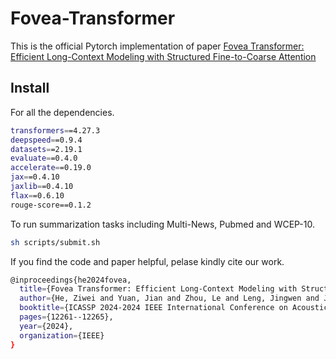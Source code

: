 # Fovea-Transformer
This is the official Pytorch implementation of paper [Fovea Transformer: Efficient Long-Context Modeling with Structured Fine-to-Coarse Attention](https://arxiv.org/html/2311.07102v2)


## Install
For all the dependencies.
```bash
transformers==4.27.3
deepspeed==0.9.4
datasets==2.19.1
evaluate==0.4.0
accelerate==0.19.0
jax==0.4.10
jaxlib==0.4.10
flax==0.6.10
rouge-score==0.1.2
```

To run summarization tasks including Multi-News, Pubmed and WCEP-10.
```bash
sh scripts/submit.sh
```

If you find the code and paper helpful, pelase kindly cite our work.
```bash
@inproceedings{he2024fovea,
  title={Fovea Transformer: Efficient Long-Context Modeling with Structured Fine-To-Coarse Attention},
  author={He, Ziwei and Yuan, Jian and Zhou, Le and Leng, Jingwen and Jiang, Bo},
  booktitle={ICASSP 2024-2024 IEEE International Conference on Acoustics, Speech and Signal Processing (ICASSP)},
  pages={12261--12265},
  year={2024},
  organization={IEEE}
}
```
